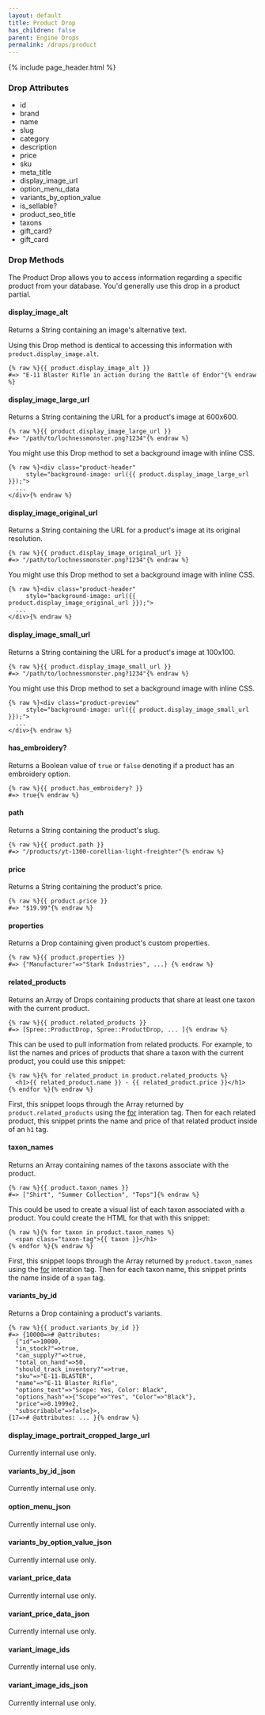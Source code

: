 ```yaml
---
layout: default
title: Product Drop
has_children: false
parent: Engine Drops
permalink: /drops/product
---
```


{% include page_header.html %}

### Drop Attributes

- id
- brand
- name
- slug
- category
- description
- price
- sku
- meta_title
- display_image_url
- option_menu_data
- variants_by_option_value
- is_sellable?
- product_seo_title
- taxons
- gift_card?
- gift_card

### Drop Methods

The Product Drop allows you to access information regarding a specific product
from your database. You'd generally use this drop in a product partial.

#### display_image_alt

Returns a String containing an image's alternative text.

Using this Drop method is dentical to accessing this information with
`product.display_image.alt`.

```liquid
{% raw %}{{ product.display_image_alt }}
#=> "E-11 Blaster Rifle in action during the Battle of Endor"{% endraw %}
```

#### display_image_large_url

Returns a String containing the URL for a product's image at 600x600.

```liquid
{% raw %}{{ product.display_image_large_url }}
#=> "/path/to/lochnessmonster.png?1234"{% endraw %}
```

You might use this Drop method to set a background image with inline CSS.

```liquid
{% raw %}<div class="product-header"
     style="background-image: url({{ product.display_image_large_url }});">
  ...
</div>{% endraw %}
```

#### display_image_original_url

Returns a String containing the URL for a product's image at its original
resolution.

```liquid
{% raw %}{{ product.display_image_original_url }}
#=> "/path/to/lochnessmonster.png?1234"{% endraw %}
```

You might use this Drop method to set a background image with inline CSS.

```liquid
{% raw %}<div class="product-header"
     style="background-image: url({{ product.display_image_original_url }});">
  ...
</div>{% endraw %}
```

#### display_image_small_url

Returns a String containing the URL for a product's image at 100x100.

```liquid
{% raw %}{{ product.display_image_small_url }}
#=> "/path/to/lochnessmonster.png?1234"{% endraw %}
```

You might use this Drop method to set a background image with inline CSS.

```liquid
{% raw %}<div class="product-preview"
     style="background-image: url({{ product.display_image_small_url }});">
  ...
</div>{% endraw %}
```

#### has_embroidery?

Returns a Boolean value of `true` or `false` denoting if a product has an
embroidery option.

```liquid
{% raw %}{{ product.has_embroidery? }}
#=> true{% endraw %}
```

#### path

Returns a String containing the product's slug.

```liquid
{% raw %}{{ product.path }}
#=> "/products/yt-1300-corellian-light-freighter"{% endraw %}
```

#### price

Returns a String containing the product's price.

```liquid
{% raw %}{{ product.price }}
#=> "$19.99"{% endraw %}
```

#### properties

Returns a Drop containing given product's custom properties.

```liquid
{% raw %}{{ product.properties }}
#=> {"Manufacturer"=>"Stark Industries", ...} {% endraw %}
```

#### related_products

Returns an Array of Drops containing products that share at least one taxon
with the current product.

```liquid
{% raw %}{{ product.related_products }}
#=> [Spree::ProductDrop, Spree::ProductDrop, ... ]{% endraw %}
```

This can be used to pull information from related products. For example, to
list the names and prices of products that share a taxon with the current
product, you could use this snippet:

```liquid
{% raw %}{% for related_product in product.related_products %}
  <h1>{{ related_product.name }} - {{ related_product.price }}</h1>
{% endfor %}{% endraw %}
```

First, this snippet loops through the Array returned by
`product.related_products` using the [for]() interation tag. Then for each
related product, this snippet prints the name and price of that related product
inside of an `h1` tag.

#### taxon_names

Returns an Array containing names of the taxons associate with the product.

```liquid
{% raw %}{{ product.taxon_names }}
#=> ["Shirt", "Summer Collection", "Tops"]{% endraw %}
```

This could be used to create a visual list of each taxon associated with a
product. You could create the HTML for that with this snippet:

```liquid
{% raw %}{% for taxon in product.taxon_names %}
  <span class="taxon-tag">{{ taxon }}</h1>
{% endfor %}{% endraw %}
```

First, this snippet loops through the Array returned by
`product.taxon_names` using the [for]() interation tag. Then for each taxon
name, this snippet prints the name inside of a `span` tag.

#### variants_by_id

Returns a Drop containing a product's variants.

```liquid
{% raw %}{{ product.variants_by_id }}
#=> {10000=># @attributes:
  {"id"=>10000,
  "in_stock?"=>true,
  "can_supply?"=>true,
  "total_on_hand"=>50,
  "should_track_inventory?"=>true,
  "sku"=>"E-11-BLASTER",
  "name"=>"E-11 Blaster Rifle",
  "options_text"=>"Scope: Yes, Color: Black",
  "options_hash"=>{"Scope"=>"Yes", "Color"=>"Black"},
  "price"=>0.1999e2,
  "subscribable"=>false}>,
{17=># @attributes: ... }{% endraw %}
```

#### display_image_portrait_cropped_large_url

Currently internal use only.

#### variants_by_id_json

Currently internal use only.

#### option_menu_json

Currently internal use only.

#### variants_by_option_value_json

Currently internal use only.

#### variant_price_data

Currently internal use only.

#### variant_price_data_json

Currently internal use only.

#### variant_image_ids

Currently internal use only.

#### variant_image_ids_json

Currently internal use only.